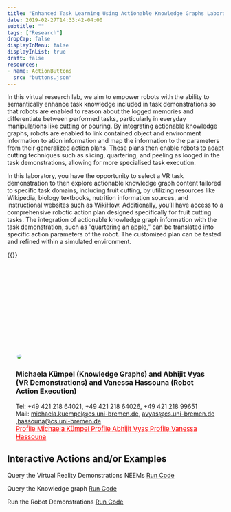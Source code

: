 ```yaml
---
title: "Enhanced Task Learning Using Actionable Knowledge Graphs Laboratory"
date: 2019-02-27T14:33:42-04:00
subtitle: ""
tags: ["Research"]
dropCap: false
displayInMenu: false
displayInList: true
draft: false
resources:
- name: ActionButtons
  src: "buttons.json"
---
```

In this virtual research lab, we aim to empower robots with the ability to semantically enhance task knowledge included in task demonstrations so that robots are enabled to reason about the logged memories and differentiate between performed tasks, particularly in everyday manipulations like cutting or pouring. By integrating actionable knowledge graphs, robots are enabled to link contained object and environment information to ation information and map the information to the parameters from their generalized action plans. These plans then enable robots to adapt cutting techniques such as slicing, quartering, and peeling as looged in the task demonstrations, allowing for more specialised task execution.

In this laboratory, you have the opportunity to select a VR task demonstration to then explore actionable knowledge graph content tailored to specific task domains, including fruit cutting, by utilizing resources like Wikipedia, biology textbooks, nutrition information sources, and instructional websites such as WikiHow. Additionally, you’ll have access to a comprehensive robotic action plan designed specifically for fruit cutting tasks. The integration of actionable knowledge graph information with the task demonstration, such as ”quartering an apple,” can be translated into specific action parameters of the robot. The customized plan can be tested and refined within a simulated environment.


<div class="hidde-after-preview">
  {{<Webinterface>}}
</div>

<!--more-->


<div class="main-well-flex-container" style="margin:20px;align-items: center;">

  <div style="flex:30%;">
      <img src="MichaelaKümpel.png" width="200" style="clip-path: circle(35%);">
  </div>
  <div style="flex:30%;">
      <img src="avyas2.jpg" style="clip-path: circle(35%);">
  </div>
<!--<div style="flex:30%;">
      <img src="avyas2.jpg" style="clip-path: circle(35%);">
  </div> -->


  <div style="flex:70%;">
    <h3>Michaela Kümpel (Knowledge Graphs) and Abhijit Vyas (VR Demonstrations) and Vanessa Hassouna (Robot Action Execution)</h3>
    Tel:     +49 421 218 64021, +49 421 218 64026, +49 421 218 99651 <br>
    <!--Fax:     +49 XXXXXXXXXX <br> -->
    Mail:    <a href="mailto:michaela.kuempel@cs.uni-bremen.de">michaela.kuempel@cs.uni-bremen.de</a>,  <a href="mailto:avyas@cs.uni-bremen.de">avyas@cs.uni-bremen.de</a> ,<a href="mailto:hassouna@cs.uni-bremen.de">hassouna@cs.uni-bremen.de</a> <br>
    <a style="color:red" href="https://ai.uni-bremen.de/team/michaela_kümpel">
      <span style="font-size: 15px;">Profile Michaela Kümpel</span>
       <a style="color:red" href="href="https://ai.uni-bremen.de/team/abhijit_vyas">
      <span style="font-size: 15px;">Profile Abhijit Vyas</span>
      <a style="color:red" href="https://ai.uni-bremen.de/team/vanessa_hassouna">
      <span style="font-size: 15px;">Profile Vanessa Hassouna</span>
    </a>
  </div>

</div> 

Interactive Actions and/or Examples
---

 

<p>Query the Virtual Reality Demonstrations NEEMs
<a class="btn btn-primary" target="_blank" href="https://binder.intel4coro.de/v2/gh/ease-crc/bootstrapping_giskard/74a869a38b3b62da3054e1f8fc74d54ba908a873?urlpath=lab%2Ftree%2Fnotebooks%2Fneem_query.ipynb">Run Code</a>
</p>

<p>Query the Knowledge graph
<a class="btn btn-primary" disabled="" target="_blank" href="">Run Code</a>
</p>

<p>Run the Robot Demonstrations
<a class="btn btn-primary" target="_blank" href="https://binder.intel4coro.de/v2/gh/LucaKro/pycram/f61804babfbe54652a3080684561d5de6b3a2737?urlpath=lab%2Ftree%2Fdemos%2Fpycram_virtual_building_demos%2Fcutting_actions%2Fcutting_demo_armar.ipynb">Run Code</a>
</p>

 

